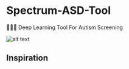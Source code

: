 # Spectrum-ASD-Tool
👩🏻‍⚕️ Deep Learning Tool For Autism Screening

![alt text](https://raw.githubusercontent.com/alexlaurence/Spectrum-ASD-Tool/master/Screenshots/gui1.png)

## Inspiration
